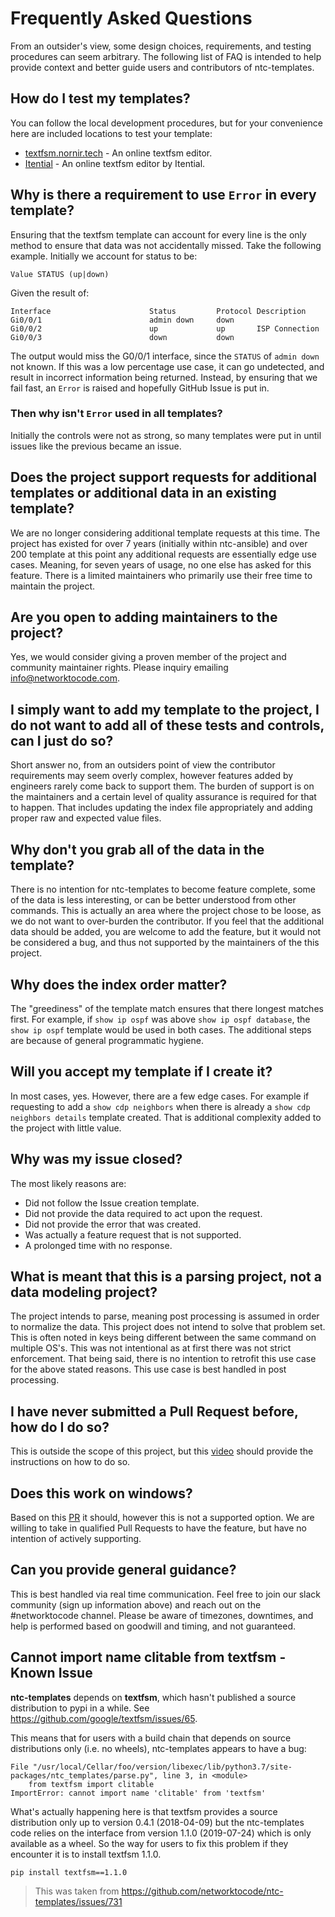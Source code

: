 # Frequently Asked Questions

From an outsider's view, some design choices, requirements, and testing procedures can seem arbitrary. The following list of FAQ is intended to help provide context and better guide users and contributors of ntc-templates.

## How do I test my templates?

You can follow the local development procedures, but for your convenience here are included locations to test your template:

* [textfsm.nornir.tech](https://textfsm.nornir.tech/) - An online textfsm editor.
* [Itential](https://template.itential.io/) - An online textfsm editor by Itential.

## Why is there a requirement to use `Error` in every template?

Ensuring that the textfsm template can account for every line is the only method to ensure that data was not accidentally missed. Take the following example. Initially we account for status to be:

`Value STATUS (up|down)`

Given the result of:
```
Interface                      Status         Protocol Description
Gi0/0/1                        admin down     down
Gi0/0/2                        up             up       ISP Connection
Gi0/0/3                        down           down
```

The output would miss the G0/0/1 interface, since the `STATUS` of `admin down` not known. If this was a low percentage use case, it can go undetected, and result in incorrect information being returned. Instead, by ensuring that we fail fast, an `Error` is raised and hopefully GitHub Issue is put in. 

### Then why isn't `Error` used in all templates?

Initially the controls were not as strong, so many templates were put in until issues like the previous became an issue.

## Does the project support requests for additional templates or additional data in an existing template?

We are no longer considering additional template requests at this time. The project has existed for over 7 years (initially within ntc-ansible) and over 200 template at this point any additional requests are essentially edge use cases. Meaning, for seven years of usage, no one else has asked for this feature. There is a limited maintainers who primarily use their free time to maintain the project.

## Are you open to adding maintainers to the project?

Yes, we would consider giving a proven member of the project and community maintainer rights. Please inquiry emailing info@networktocode.com.

## I simply want to add my template to the project, I do not want to add all of these tests and controls, can I just do so?

Short answer no, from an outsiders point of view the contributor requirements may seem overly complex, however features added by engineers rarely come back to support them. The burden of support is on the maintainers and a certain level of quality assurance is required for that to happen. That includes updating the index file appropriately and adding proper raw and expected value files.

## Why don't you grab all of the data in the template?

There is no intention for ntc-templates to become feature complete, some of the data is less interesting, or can be better understood from other commands. This is actually an area where the project chose to be loose, as we do not want to over-burden the contributor. If you feel that the additional data should be added, you are welcome to add the feature, but it would not be considered a bug, and thus not supported by the maintainers of the this project.

## Why does the index order matter?

The "greediness" of the template match ensures that there longest matches first. For example, if `show ip ospf` was above `show ip ospf database`, the `show ip ospf` template would be used in both cases. The additional steps are because of general programmatic hygiene.

## Will you accept my template if I create it?

In most cases, yes. However, there are a few edge cases. For example if requesting to add a `show cdp neighbors` when there is already a `show cdp neighbors details` template created. That is additional complexity added to the project with little value.

## Why was my issue closed?

The most likely reasons are:

- Did not follow the Issue creation template.
- Did not provide the data required to act upon the request.
- Did not provide the error that was created.
- Was actually a feature request that is not supported.
- A prolonged time with no response.  

## What is meant that this is a parsing project, not a data modeling project?

The project intends to parse, meaning post processing is assumed in order to normalize the data. This project does not intend to solve that problem set. This is often noted in keys being different between the same command on multiple OS's. This was not intentional as at first there was not strict enforcement. That being said, there is no intention to retrofit this use case for the above stated reasons. This use case is best handled in post processing.

## I have never submitted a Pull Request before, how do I do so?

This is outside the scope of this project, but this [video](https://www.youtube.com/watch?v=rgbCcBNZcdQ) should provide the instructions on how to do so.

## Does this work on windows?

Based on this [PR](https://github.com/networktocode/ntc-templates/pull/672) it should, however this is not a supported option. We are willing to take in qualified Pull Requests to have the feature, but have no intention of actively supporting.

## Can you provide general guidance?

This is best handled via real time communication. Feel free to join our slack community (sign up information above) and reach out on the #networktocode channel. Please be aware of timezones, downtimes, and help is performed based on goodwill and timing, and not guaranteed.

## Cannot import name clitable from textfsm - Known Issue

**ntc-templates** depends on **textfsm**, which hasn't published a source distribution to pypi in a while. See https://github.com/google/textfsm/issues/65.

This means that for users with a build chain that depends on source distributions only (i.e. no wheels), ntc-templates appears to have a bug:

```
File "/usr/local/Cellar/foo/version/libexec/lib/python3.7/site-packages/ntc_templates/parse.py", line 3, in <module>
    from textfsm import clitable
ImportError: cannot import name 'clitable' from 'textfsm' 
```

What's actually happening here is that textfsm provides a source distribution only up to version 0.4.1 (2018-04-09) but the ntc-templates code relies on the interface from version 1.1.0 (2019-07-24) which is only available as a wheel. So the way for users to fix this problem if they encounter it is to install textfsm 1.1.0.

`pip install textfsm==1.1.0`

> This was taken from https://github.com/networktocode/ntc-templates/issues/731
